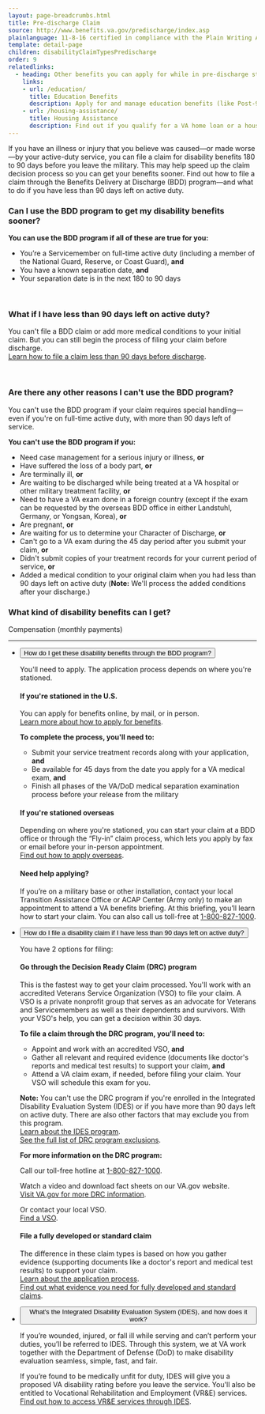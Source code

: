 ```yaml
---
layout: page-breadcrumbs.html
title: Pre-discharge Claim
source: http://www.benefits.va.gov/predischarge/index.asp
plainlanguage: 11-8-16 certified in compliance with the Plain Writing Act
template: detail-page
children: disabilityClaimTypesPredischarge
order: 9
relatedlinks:
  - heading: Other benefits you can apply for while in pre-discharge status
    links:
    - url: /education/
      title: Education Benefits
      description: Apply for and manage education benefits (like Post-9/11 GI Bill benefits) that you can use to pay for college and training programs.
    - url: /housing-assistance/
      title: Housing Assistance
      description: Find out if you qualify for a VA home loan or a housing grant to help you live more independently with your service-connected disability.
---
```


<div class="va-introtext">

If you have an illness or injury that you believe was caused—or made worse—by your active-duty service, you can file a claim for disability benefits 180 to 90 days before you leave the military. This may help speed up the claim decision process so you can get your benefits sooner. Find out how to file a claim through the Benefits Delivery at Discharge (BDD) program—and what to do if you have less than 90 days left on active duty.

</div>

<div class="feature" markdown="1">

### Can I use the BDD program to get my disability benefits sooner?

**You can use the BDD program if all of these are true for you:**

-	You’re a Servicemember on full-time active duty (including a member of the National Guard, Reserve, or Coast Guard), **and**
- You have a known separation date, **and**
-	Your separation date is in the next 180 to 90 days

<br>

### What if I have less than 90 days left on active duty? 

You can't file a BDD claim or add more medical conditions to your initial claim. But you can still begin the process of filing your claim before discharge. <br>
[Learn how to file a claim less than 90 days before discharge](#drc-program).

<br>

### Are there any other reasons I can't use the BDD program?

You can't use the BDD program if your claim requires special handling—even if you're on full-time active duty, with more than 90 days left of service.

**You can't use the BDD program if you:**

- Need case management for a serious injury or illness, **or**
- Have suffered the loss of a body part, **or**
- Are terminally ill, **or**
- Are waiting to be discharged while being treated at a VA hospital or other military treatment facility, **or**
- Need to have a VA exam done in a foreign country (except if the exam can be requested by the overseas BDD office in either Landstuhl, Germany, or Yongsan, Korea), **or**
- Are pregnant, **or**
- Are waiting for us to determine your Character of Discharge, **or**
- Can't go to a VA exam during the 45 day period after you submit your claim, **or**
- Didn't submit copies of your treatment records for your current period of service, **or**
- Added a medical condition to your original claim when you had less than 90 days left on active duty (**Note:** We'll process the added conditions after your discharge.)

</div>

### What kind of disability benefits can I get?
Compensation (monthly payments)

-----

<div class="usa-accordion">
<ul class="usa-unstyled-list">
<li>
<button class="usa-button-unstyled usa-accordion-button" aria-controls="bdd-program">How do I get these disability benefits through the BDD program?</button>
<div id="bdd-program" class="usa-accordion-content">

You'll need to apply. The application process depends on where you're stationed.

#### If you're stationed in the U.S.
You can apply for benefits online, by mail, or in person. <br>
[Learn more about how to apply for benefits](/disability-benefits/apply/).

**To complete the process, you'll need to:**

- Submit your service treatment records along with your application, **and**
- Be available for 45 days from the date you apply for a VA medical exam, **and**
- Finish all phases of the VA/DoD medical separation examination process before your release from the military

#### If you're stationed overseas
Depending on where you're stationed, you can start your claim at a BDD office or through the “Fly-in” claim process, which lets you apply by fax or email before your in-person appointment. <br>
[Find out how to apply overseas](/disability-benefits/apply/claim-types/predischarge-claim/overseas/).

#### Need help applying? 

If you’re on a military base or other installation, contact your local Transition Assistance Office or ACAP Center (Army only) to make an appointment to attend a VA benefits briefing. At this briefing, you’ll learn how to start your claim. You can also call us toll-free at <a href="tel:+18008271000">1-800-827-1000</a>.

</div>
</li>
<li>
<button class="usa-button-unstyled usa-accordion-button" aria-controls="drc-program">How do I file a disability claim if I have less than 90 days left on active duty?</button>
<div id="drc-program" class="usa-accordion-content">

You have 2 options for filing:

#### Go through the Decision Ready Claim (DRC) program

This is the fastest way to get your claim processed. You'll work with an accredited Veterans Service Organization (VSO) to file your claim. A VSO is a private nonprofit group that serves as an advocate for Veterans and Servicemembers as well as their dependents and survivors. With your VSO's help, you can get a decision within 30 days.

**To file a claim through the DRC program, you'll need to:**
- Appoint and work with an accredited VSO, **and**
- Gather all relevant and required evidence (documents like doctor's reports and medical test results) to support your claim, **and**
- Attend a VA claim exam, if needed, before filing your claim. Your VSO will schedule this exam for you.

**Note:** You can't use the DRC program if you're enrolled in the Integrated Disability Evaluation System (IDES) or if you have more than 90 days left on active duty. There are also other factors that may exclude you from this program.<br>
[Learn about the IDES program](#ides-program). <br>
[See the full list of DRC program exclusions](https://www.benefits.va.gov/compensation/drc.asp).

**For more information on the DRC program:**

Call our toll-free hotline at <a href="tel:+18008271000">1-800-827-1000</a>. <br>

Watch a video and download fact sheets on our VA.gov website. <br>
[Visit VA.gov for more DRC information](https://www.benefits.va.gov/compensation/drc.asp). <br>

Or contact your local VSO.<br>
[Find a VSO](https://www.ebenefits.va.gov/ebenefits/vso-search).<br>

#### File a fully developed or standard claim

The difference in these claim types is based on how you gather evidence (supporting documents like a doctor's report and medical test results) to support your claim.<br>
[Learn about the application process](/disability-benefits/apply/).<br>
[Find out what evidence you need for fully developed and standard claims](/disability-benefits/apply/evidence/).

</div>
</li>
<li>
<button class="usa-button-unstyled usa-accordion-button" aria-controls="ides-program">What's the Integrated Disability Evaluation System (IDES), and how does it work?</button>
<div id="ides-program" class="usa-accordion-content">

If you’re wounded, injured, or fall ill while serving and can’t perform your duties, you’ll be referred to IDES. Through this system, we at VA work together with the Department of Defense (DoD) to make disability evaluation seamless, simple, fast, and fair.

If you’re found to be medically unfit for duty, IDES will give you a proposed VA disability rating before you leave the service. You'll also be entitled to Vocational Rehabilitation and Employment (VR&E) services. <br>
[Find out how to access VR&E services through IDES](/employment/vocational-rehab-and-employment/ides/).

</div>
</li>
